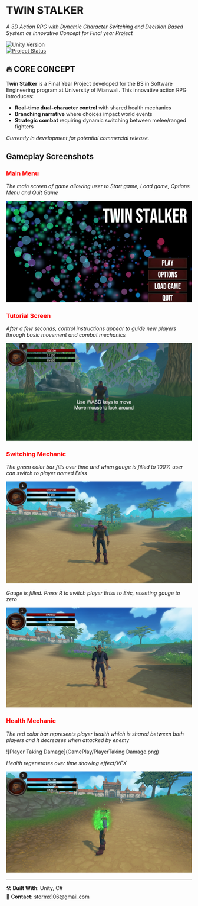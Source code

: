 # TWIN STALKER  
*A 3D Action RPG with Dynamic Character Switching and Decision Based System as Innovative Concept for Final year Project*  

[![Unity Version](https://img.shields.io/badge/Unity-g6000.0.45f+-black.svg?logo=unity)](https://unity.com)  
[![Project Status](https://img.shields.io/badge/Status-In%20Development-blue.svg)]()

## 🔥 CORE CONCEPT  
**Twin Stalker** is a Final Year Project developed for the BS in Software Engineering program at University of Mianwali. This innovative action RPG introduces:  

- **Real-time dual-character control** with shared health mechanics  
- **Branching narrative** where choices impact world events  
- **Strategic combat** requiring dynamic switching between melee/ranged fighters  

*Currently in development for potential commercial release.*  

## Gameplay Screenshots
### <span style="color:red">Main Menu</span>
*The main screen of game allowing user to Start game, Load game, Options Menu and Quit Game*

![Main Menu](GamePlay/MainMenu.png)  

### <span style="color:red">Tutorial Screen</span>
*After a few seconds, control instructions appear to guide new players through basic movement and combat mechanics*

![Tutorial Screen](GamePlay/TutorialScreen.png)  

### <span style="color:red">Switching Mechanic</span>
*The green color bar fills over time and when gauge is filled to 100% user can switch to player named Eriss*

![Player 1](GamePlay/Player1Screen.png)

*Gauge is filled. Press R to switch player Eriss to Eric, resetting gauge to zero*

![Player 2](GamePlay/Player2Screen.png)

### <span style="color:red">Health Mechanic</span>
*The red color bar represents player health which is shared between both players and it decreases when attacked by enemy*

![Player Taking Damage](GamePlay/PlayerTaking Damage.png)

*Health regenerates over time showing effect/VFX*

![Healing](GamePlay/Healing.png)

---

🛠️ **Built With**: Unity, C#  
📧 **Contact**: stormx106@gmail.com
